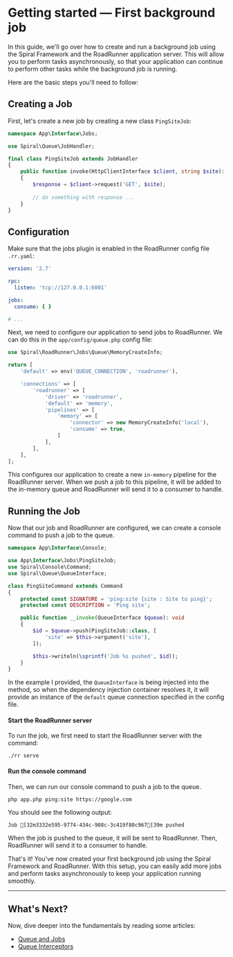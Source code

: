 # Getting started — First background job

In this guide, we'll go over how to create and run a background job using the Spiral Framework and the RoadRunner
application server. This will allow you to perform tasks asynchronously, so that your application can continue to
perform other tasks while the background job is running.

Here are the basic steps you'll need to follow:

## Creating a Job

First, let's create a new job by creating a new class `PingSiteJob`:

```php app/src/Interface/Jobs/PingSiteJob.php
namespace App\Interface\Jobs;

use Spiral\Queue\JobHandler;

final class PingSiteJob extends JobHandler
{
    public function invoke(HttpClientInterface $client, string $site): void
    {
        $response = $client->request('GET', $site);
        
        // do something with response ...
    }
}
```

## Configuration

Make sure that the jobs plugin is enabled in the RoadRunner config file `.rr.yaml`:

```yaml .rr.yaml
version: '2.7'

rpc:
  listen: 'tcp://127.0.0.1:6001'

jobs:
  consume: { }

# ...
```

Next, we need to configure our application to send jobs to RoadRunner. We can do this in the `app/config/queue.php`
config file:

```php app/config/queue.php
use Spiral\RoadRunner\Jobs\Queue\MemoryCreateInfo;

return [
    'default' => env('QUEUE_CONNECTION', 'roadrunner'),

    'connections' => [
        'roadrunner' => [
            'driver' => 'roadrunner',
            'default' => 'memory',
            'pipelines' => [
                'memory' => [
                    'connector' => new MemoryCreateInfo('local'),
                    'consume' => true,
                ]
            ],
        ],
    ],
];
```

This configures our application to create a new `in-memory` pipeline for the RoadRunner server. When we push a job to
this pipeline, it will be added to the in-memory queue and RoadRunner will send it to a consumer to handle.

## Running the Job

Now that our job and RoadRunner are configured, we can create a console command to push a job to the queue.

```php app/src/Interface/Console/PingSiteCommand.php
namespace App\Interface\Console;

use App\Interface\Jobs\PingSiteJob;
use Spiral\Console\Command;
use Spiral\Queue\QueueInterface;

class PingSiteCommand extends Command
{
    protected const SIGNATURE = 'ping:site {site : Site to ping}';
    protected const DESCRIPTION = 'Ping site';

    public function __invoke(QueueInterface $queue): void
    {
        $id = $queue->push(PingSiteJob::class, [
            'site' => $this->argument('site'),
        ]);

        $this->writeln(\sprintf('Job %s pushed', $id));
    }
}
```

In the example I provided, the `QueueInterface` is being injected into the method, so when the dependency injection
container resolves it, it will provide an instance of the `default` queue connection specified in the config file.

#### Start the RoadRunner server

To run the job, we first need to start the RoadRunner server with the command:

```terminal
./rr serve
```

#### Run the console command

Then, we can run our console command to push a job to the queue.

```terminal
php app.php ping:site https://google.com
```

You should see the following output:

```output
Job [32m3332e595-9774-434c-908c-3c419f80c967[39m pushed
```

When the job is pushed to the queue, it will be sent to RoadRunner. Then, RoadRunner will send it to a consumer to
handle.

That's it! You've now created your first background job using the Spiral Framework and RoadRunner. With this setup, you
can easily add more jobs and perform tasks asynchronously to keep your application running smoothly.

<hr>

## What's Next?

Now, dive deeper into the fundamentals by reading some articles:

* [Queue and Jobs](../queue/configuration.md)
* [Queue Interceptors](../queue/interceptors.md)